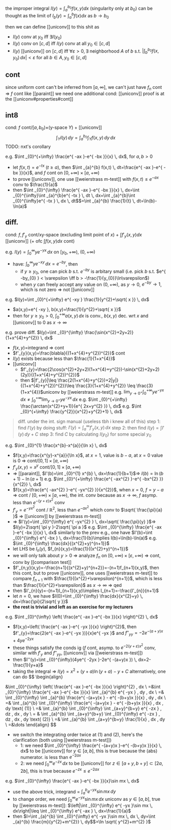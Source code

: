 the improper integral $I(y)=\int _{a}^{b_{0}} f(x,y)dx$ (singularity only at $b_{0}$) can be thought as the limit of $I_{b}(y)=\int _{a}^b f(x)dx$ as $b\to b_{0}$

then we can define [[uniconv]] to this shit as
- $I(y)$ conv at $y_{0}$ iff $\exists I(y_{0})$
- $I(y)$ conv on $[c,d]$ iff $I(y)$ conv at all $y_{0} \in [c,d]$
- $I(y)$ [[uniconv]] on $[c,d]$ iff $\forall \varepsilon>0, \exists$ neighborhood $A$ of $b$ s.t. $|\int _{b}^{b_{0}}f(x,y_{0}) \, dx|<\varepsilon$ for all $b \in A, y_{0} \in [c,d]$

## cont
since uniform cont can't be inferred from $[a,\infty]$, we can't just have $f_{n}$ cont => $f$ cont like [[paraint]]
we need one additional cond: [[uniconv]]
proof is at the [[uniconv#properties#cont]]

## int8
cond: $f$ cont/$[a,b_{0})\times$(y-space $Y$) + [[uniconv]]
$$
\int _{Y} I(y)\, dy =\int _{a}^{b_{0}} \int _{Y} f(x,y) \, dy  \, dx 
$$
TODO: nxt's corollary

e.g. $\int _{0}^{+\infty} \frac{e^{ -ax }-e^{ -bx }}{x} \, dx$, for $a,b>0$
- let $f(x,t)=e^{ -tx }$ ($t\geq a$), then $\int _{a}^{b} f(x,t) \, dt=\frac{e^{ -ax }-e^{ -bx }}{x}$, and $f$ cont on $[0,+\infty)\times[a,+\infty)$
- to prove [[uniconv]], one use [[weierstrass m-test]] with $f(x,t)\leq e^{ -ax }$ conv to $\frac{1}{a}$
- then $\int _{0}^{\infty} \frac{e^{ -ax }-e^{ -bx }}{x} \, dx=\int _{0}^{\infty}\int _{a}^{b}e^{ -tx } \, dt \, dx=\int _{a}^{b}\int _{0}^{\infty}e^{ -tx } \, dx \, dt$$=\int _{a}^{b} \frac{1}{t} \, dt=\ln(b)-\ln(a)$

## diff.
cond: $f,f'_{y}$ cont/xy-space (excluding limit point of $x$) + $\int f'_{y}(x,y)dx$ [[uniconv]]  (+ ofc $\int f(x,y)dx$ cont)

e.g. $I(y)=\int _{0}^{\infty} ye^{ -yx } \, dx$ on $[y_{0},+\infty)$, $(0,+\infty)$
- have: $\int _{b}^{\infty} ye^{ -xy } \, dx=e^{ -by }$, then
	- if $y\geq y_{0}$, one can pick $b$ s.t. $e^{ -by }$ is arbitary small (i.e. pick $b$ s.t. $e^{ -by_{0} } < \varepsilon \iff b > -\frac{1}{y_{0}}\ln\varepsilon$)
	- when $y$ can freely accept any value on $(0, +\infty)$, as $y\to 0$, $e^{ -by }\to 1$, which is not zero => not [[uniconv]]

e.g. $I(y)=\int _{0}^{+\infty} e^{ -xy } \frac{1}{y^{2}+\sqrt{ x }} \, dx$
- $a(x,y)=e^{ -xy }, b(x,y)=\frac{1}{y^{2}+\sqrt{ x }}$
- then for $y\geq y_{0}>0$, $\int _{0}^{+\infty}a(x,y) \, dx$ is conv., $b(x,y)$ dec. wrt $x$ and [[uniconv]] to $0$ as $x\to \infty$

e.g. prove diff. $I(y)=\int _{0}^{\infty} \frac{\sin(x^{2}+2y+2)}{1+x^{4}+y^{2}} \, dx$
- $f(x,y)$=integrand => cont
- $f'_{y}(x,y)=\frac{blabla}{(1+x^{4}+y^{2})^{2}}$ cont
- $I(y)$ exists because less than $\frac{1}{1+x^{4}}$
- [[uniconv]]
	- $f'_{y}=\frac{2\cos(x^{2}+2y+2)(1+x^{4}+y^{2})-\sin(x^{2}+2y+2)(2y)}{(1+x^{4}+y^{2})^{2}}$
	- then $|f'_{y}|\leq \frac{2(1+x^{4}+y^{2})+2|y|}{(1+x^{4}+y^{2})^{2}}\leq \frac{3}{1+x^{4}+y^{2}} \leq \frac{3}{1+x^{4}}$uniconv by [[weierstrass m-test]]
e.g. $\lim_{ y \to 0^{+} } \int _{0}^{+\infty}ye^{ -yx } \, dx \neq \int _{0}^{+\infty} \lim_{ y \to 0^{+} } ye^{ -yx } \, dx$
e.g. $\int _{0}^{+\infty} \frac{\arctan(x^{2}+y+1)}{e^{ 2x+y^{2} }} \, dx$
e.g. $\int _{0}^{+\infty} \frac{y^{2}}{x^{2}+y^{2}+1} \, dx$

> diff. under the int. sign manual (useless tbh i knew all of this)
> step 1: find $I'(y)$ by doing stuff: $I'(y)=\int _{a}^{\infty} f'_{y}(x,y) \, dx$
> step 2: then find $I(y)=\int I'(y) \, dy+C$
> step 3: find $C$ by calculating $I(y_{0})$ for some special $y_{0}$

e.g. $\int _{0}^{1} \frac{x^{b}-x^{a}}{\ln x} \, dx$
- $f(x,y)=\frac{x^{y}-x^{a}}{\ln x}$, at $x=1$, value is $b-a$, at $x=0$ value is 0 => cont/$[0,1]\times[a,+\infty)$
- $f'_{y}(x,y)=x^{y}$ cont/$[0,1]\times[a,+\infty)$
- => [[paraint]], $I'(b)=\int _{0}^{1} x^{b} \, dx=\frac{1}{b+1}$=> $I(b)=\ln(b+1)-\ln(a+1)$
e.g. $\int _{0}^{+\infty} \frac{e^{ -ax^{2} }-e^{ -bx^{2} }}{x^{2}} \, dx$
- $f(x,y)=\frac{e^{ -ax^{2} }-e^{ -yx^{2} }}{x^{2}}$, when $x=0$, $f=y-a$ => cont / $[0, +\infty)\times[a,+\infty)$, the int. conv because as $x\to \infty$, $f$ asymp. less than $e^{ -(y+\varepsilon)x^{2} }$ conv
- $f'_{y}=e^{ -yx^{2} }$ cont / $\mathbb{R}^{2}$, less than $e^{ -ax^{2} }$ which conv to $\sqrt{ \frac{\pi}{a} }$ => [[uniconv]] by [[weierstrass m-test]]
- => $I'(y)=\int _{0}^{\infty} e^{ -yx^{2} } \, dx=\sqrt{ \frac{\pi}{y} }$=> $I(y)=2\sqrt{ \pi y }-2\sqrt{ \pi a }$
e.g. $\int _{0}^{\infty} \frac{e^{ -ax }-e^{ -bx }}{x} \, dx$
similarly to the prev e.g., one have $I'(b)=\int _{0}^{\infty} e^{ -bx } \, dx=\frac{1}{b}\implies I(b)=\ln(b)-\ln(a)$
e.g. $\int _{0}^{\infty} \frac{dx}{(x^{2}+y)^{n+1}}$
- let LHS be $I_{n}(y)$, $f_{n}(x,y)=\frac{1}{(x^{2}+y)^{n+1}}$
- we will only talk about $y>0$ => analyze $f_{n}$ on $[0, +\infty) \times [\varepsilon, +\infty)$ => cont, conv by [[comparison test]]
- $f'_{n,y}(x,y)=-\frac{n+1}{(x^{2}+y)^{n+2}}=-(n+1)f_{n+1}(x,y)$, then this cont, but to prove [[uniconv]], one uses [[weierstrass m-test]] to compare $f_{n+1}$ with $\frac{1}{(x^{2}+\varepsilon)^{n+1}}$, which is less than $\frac{1}{x^{2}+\varepsilon}$ as $x\to \infty$ => qed
- then $I'_{n}(y)=-(n+1)I_{n+1}(x,y)\implies I_{n+1}=-\frac{I'_{n}}{n+1}$
- let $n=0$, we have $I(0)=\int _{0}^{\infty} \frac{dx}{x^{2}+y} \, dx=\frac{\pi}{2\sqrt{ y }}$
- **the rest is trivial and left as an exercise for my lecturers**

e.g. $\int _{0}^{\infty} \left( \frac{e^{ -ax }-e^{ -bx }}{x} \right)^{2} \, dx$
- $f(x,y)=\left( \frac{e^{ -ax }-e^{ -yx }}{x} \right)^{2}$, then $f'_{y}=\frac{2(e^{ -ax }-e^{ -yx })}{x}e^{ -yx }$ and $f''_{yy}=-2e^{ -(a+y)x }+4ye^{ -2yx }$
- these things satisfy the conds ig ($f$ cont, asymp. to $e^{ -2(y+\varepsilon)x^{2} }$ conv, similar with $f'_{y}$ and $f''_{yy}$, [[uniconv]] via [[weierstrass m-test]])
- then $I''(y)=\int _{0}^{\infty}(4ye^{ -2yx }-2e^{ -(a+y)x }) \, dx=2-\frac{1}{y+a}$
- taking the integral => $I(y)=x^{2}+(y+a)\ln(y+a)-y+C$
alternatively, one can do
$$
\begin{align}

&\int _{0}^{\infty} \left( \frac{e^{ -ax }-e^{ -bx }}{x} \right)^{2} \, dx \\
=&\int _{0}^{\infty} \frac{e^{ -ax }-e^{ -bx }}{x} \int _{a}^{b} e^{ -yx } \, dy  \, dx  \\
=& \int _{0}^{\infty} \int _{a}^{b} \frac{e^{ -(a+y)x } - e^{ -(b+y)x }}{x} \, dy  \, dx  \\
=& \int _{a}^{b} \int _{0}^{\infty} \frac{e^{ -(a+y)x } - e^{ -(b+y)x }}{x} \, dx  \, dy \text{ (1)}  \\
=& \int _{a}^{b} \int _{0}^{\infty} \int _{a+y}^{b+y} e^{ -zx } \, dz  \, dx  \, dy \\
= & \int _{a}^{b} \int _{a+y}^{b+y} \int _{0}^{\infty} e^{ -zx } \, dz  \, dx  \, dy \text{ (2)}  \\
=& \int _{a}^{b} \int _{a+y}^{b+y} \frac{1}{x} \, dx  \, dy \\
=&\dots 
\end{align}
$$
- we switch the integrating order twice at $(1)$ and $(2)$, here's the clarification (both using [[weierstrass m-test]])
	- 1: we need $\int _{0}^{\infty} \frac{e^{ -(a+y)x }-e^{ -(b+y)x }}{x} \, dx$ to be [[uniconv]] for $y\in [a,b]$, this is true because the (abs) numerator. is less than $e^{ -2ax }$
	- 2: we need $\int _{0}^{\infty} e^{ -zx } \, dx$ to be [[uniconv]] for $z\in [a+y,b+y] \subset[2a,2b]$, this is true because $e^{ -zx } \leq e^{ -2ax }$

e.g. $\int _{0}^{\infty} \frac{e^{ -ax }-e^{ -bx }}{x}\sin mx \, dx$
- use the above trick, integrand = $\int _{a}^{b} e^{ -yx }\sin mx \, dy$
- to change order, we need $\int _{0}^{\infty} e^{ -yx }\sin mx \, dx$ uniconv as $y\in[a,b]$, true by [[weierstrass m-test]]: $\left|\int _{0}^{\infty} e^{ -yx }\sin mx \, dx\right|\leq \int _{0}^{\infty} e^{ -ax } \, dx=\frac{1}{a}$
- then $I=\int _{a}^{b} \int _{0}^{\infty} e^{ -yx }\sin mx \, dx \, dy=\int _{a}^{b} \frac{m}{y^{2}+m^{2}} \, dy$$=\ln \sqrt{ y^{2}+m^{2} }$
